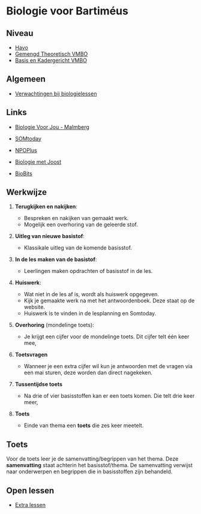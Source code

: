 # Biologie voor Bartiméus

## Niveau

* [Havo](havo/havo.md)
* [Gemengd Theoretisch VMBO](gt/gt.md)
* [Basis en Kadergericht VMBO](bk/bk.md)

## Algemeen

* [Verwachtingen bij biologielessen](lesplanning/Werkblad_Verwachtingen_Biologie.pdf)

## Links

* [Biologie Voor Jou - Malmberg](https://www.inloggenvo.malmberg.nl)
<!-- * [LessonUp](https://www.lessonup.com/site/nl) -->
* [SOMtoday](https://www.somtoday.nl)
* [NPOPlus](https://www.npoplus.nl)
* [Biologie met Joost](https://biologiemetjoost.nl)
* [BioBits](https://schooltv.nl/programma/bio-bits/afleveringen)

	<!--* [bs4 organnelen](https://www.youtube.com/watch?v=s6GFHnLS5Ro) -->

<!-- mb ede@b.nl inloggen bartimeus account -->
<!-- lessonup Zeemeeuw2015! -->

## Werkwijze
1. **Terugkijken en nakijken**:
   - Bespreken en nakijken van gemaakt werk.
   - Mogelijk een overhoring van de geleerde stof.

2. **Uitleg van nieuwe basistof**:
   - Klassikale uitleg van de komende basisstof.

3. **In de les maken van de basistof**:
   - Leerlingen maken opdrachten of basisstof in de les.

4. **Huiswerk**:
   - Wat niet in de les af is, wordt als huiswerk opgegeven.
   - Kijk je gemaakte werk na met het antwoordenboek. Deze staat op de website.
   - Huiswerk is te vinden in de lesplanning en Somtoday.

5. **Overhoring** (mondelinge toets):
   - Je krijgt een cijfer voor de mondelinge toets. Dit cijfer telt één keer mee,

6. **Toetsvragen** 
	- Wanneer je een extra cijfer wil kun je antwoorden met de vragen via een mai sturen, deze worden dan direct nagekeken.

6. **Tussentijdse toets**
   - Na drie of vier basisstoffen kan er een toets komen. Die telt drie keer meer,
 
6. **Toets**
   - Einde van thema een **toets** die zes keer meetelt.


## Toets
Voor de toets leer je de samenvatting/begrippen van het thema. Deze **samenvatting** staat achterin het basisstof/thema. De samenvatting verwijst naar onderwerpen en begrippen die in basisstoffen zijn behandeld.

## Open lessen
* [Extra lessen](openlessen/openlessen.md)